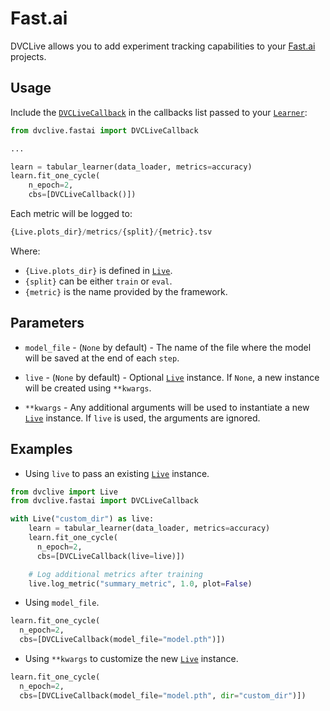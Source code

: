 # Fast.ai

DVCLive allows you to add experiment tracking capabilities to your
[Fast.ai](https://docs.fast.ai/) projects.

## Usage

Include the
[`DVCLiveCallback`](https://github.com/iterative/dvclive/blob/main/src/dvclive/fastai.py)
in the callbacks list passed to your
[`Learner`](https://docs.fast.ai/learner.html#Learner):

```python
from dvclive.fastai import DVCLiveCallback

...

learn = tabular_learner(data_loader, metrics=accuracy)
learn.fit_one_cycle(
    n_epoch=2,
    cbs=[DVCLiveCallback()])
```

Each metric will be logged to:

```py
{Live.plots_dir}/metrics/{split}/{metric}.tsv
```

Where:

- `{Live.plots_dir}` is defined in [`Live`].
- `{split}` can be either `train` or `eval`.
- `{metric}` is the name provided by the framework.

## Parameters

- `model_file` - (`None` by default) - The name of the file where the model will
  be saved at the end of each `step`.

- `live` - (`None` by default) - Optional [`Live`] instance. If `None`, a new
  instance will be created using `**kwargs`.

- `**kwargs` - Any additional arguments will be used to instantiate a new
  [`Live`] instance. If `live` is used, the arguments are ignored.

## Examples

- Using `live` to pass an existing [`Live`] instance.

```python
from dvclive import Live
from dvclive.fastai import DVCLiveCallback

with Live("custom_dir") as live:
    learn = tabular_learner(data_loader, metrics=accuracy)
    learn.fit_one_cycle(
      n_epoch=2,
      cbs=[DVCLiveCallback(live=live)])

    # Log additional metrics after training
    live.log_metric("summary_metric", 1.0, plot=False)
```

- Using `model_file`.

```python
learn.fit_one_cycle(
  n_epoch=2,
  cbs=[DVCLiveCallback(model_file="model.pth")])
```

- Using `**kwargs` to customize the new [`Live`] instance.

```python
learn.fit_one_cycle(
  n_epoch=2,
  cbs=[DVCLiveCallback(model_file="model.pth", dir="custom_dir")])
```

[`live`]: /doc/dvclive/live
